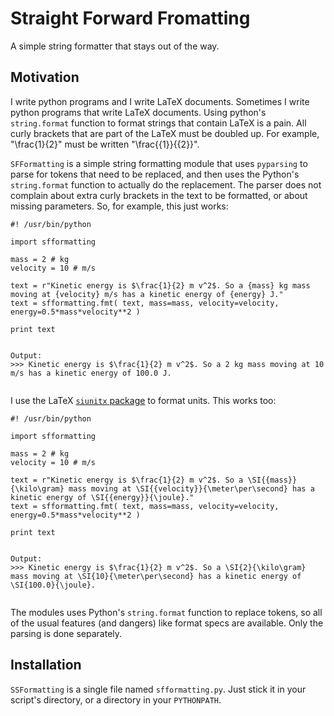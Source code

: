 # Straight Forward Fromatting

A simple string formatter that stays out of the way.

## Motivation

I write python programs and I write LaTeX documents. Sometimes I write python programs that write LaTeX documents.
Using python's `string.format` function to format strings that contain LaTeX is a pain. All curly brackets that are part
of the LaTeX must be doubled up. For example, "\frac{1}{2}" must be written "\frac{{1}}{{2}}".

`SFFormatting` is a simple string formatting module that uses `pyparsing` to parse for tokens that need to be replaced, and then uses
the Python's `string.format` function to actually do the replacement. The parser does not complain about extra curly brackets in the text
to be formatted, or about missing parameters. So, for example, this just works:

```
#! /usr/bin/python

import sfformatting

mass = 2 # kg
velocity = 10 # m/s

text = r"Kinetic energy is $\frac{1}{2} m v^2$. So a {mass} kg mass moving at {velocity} m/s has a kinetic energy of {energy} J."
text = sfformatting.fmt( text, mass=mass, velocity=velocity, energy=0.5*mass*velocity**2 )

print text


Output:
>>> Kinetic energy is $\frac{1}{2} m v^2$. So a 2 kg mass moving at 10 m/s has a kinetic energy of 100.0 J.


```

I use the LaTeX [`siunitx` package](https://www.ctan.org/pkg/siunitx?lang=en) to format units. This works too:
```
#! /usr/bin/python

import sfformatting

mass = 2 # kg
velocity = 10 # m/s

text = r"Kinetic energy is $\frac{1}{2} m v^2$. So a \SI{{mass}}{\kilo\gram} mass moving at \SI{{velocity}}{\meter\per\second} has a kinetic energy of \SI{{energy}}{\joule}."
text = sfformatting.fmt( text, mass=mass, velocity=velocity, energy=0.5*mass*velocity**2 )

print text


Output:
>>> Kinetic energy is $\frac{1}{2} m v^2$. So a \SI{2}{\kilo\gram} mass moving at \SI{10}{\meter\per\second} has a kinetic energy of \SI{100.0}{\joule}.


```

The modules uses Python's `string.format` function to replace tokens, so all of the usual features (and dangers)
like format specs are available. Only the parsing is done separately.

## Installation

`SSFormatting` is a single file named `sfformatting.py`. Just stick it in your script's directory, or a directory
in your `PYTHONPATH`.
